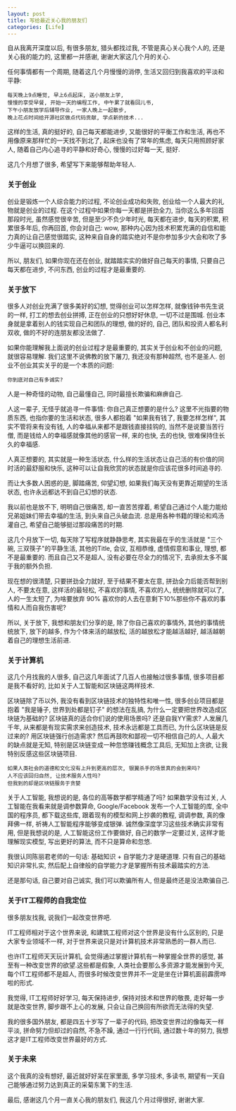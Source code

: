 ```yaml
---
layout: post
title: 写给最近关心我的朋友们
categories: [Life]
---
```


自从我离开深度以后, 有很多朋友, 猎头都找过我, 不管是真心关心我个人的, 还是关心我的能力的, 这里都一并感谢, 谢谢大家这几个月的关心.

任何事情都有一个周期, 随着这几个月慢慢的消停, 生活又回归到我喜欢的平淡和平静:
```
每天晚上9点睡觉, 早上6点起床, 送小朋友上学,
慢慢的享受早餐, 开始一天的编程工作, 中午累了就看回儿书,
下午小朋友放学后辅导作业, 一家人晚上一起散步,
晚上花点时间给开源社区做点代码贡献, 学点新的技术...
```
这样的生活, 真的挺好的, 自己每天都能进步, 又能很好的平衡工作和生活, 再也不用像原来那样忙的一天找不到北了, 起床也没有了常年的焦虑, 每天只用照顾好家人, 随着自己内心追寻的平静和好奇心, 慢慢的过好每一天, 挺好.

这几个月想了很多, 希望写下来能够帮助年轻人.

### 关于创业
创业是锻炼一个人综合能力的过程, 不论创业成功和失败, 创业给一个人最大的礼物就是创业的过程. 在这个过程中如果你每一天都是拼劲全力, 当你这么多年回首那段时光, 虽然感觉很辛苦, 但是至少不负少年时光, 每天都在进步, 每天的积累, 积累很多年后, 你再回首, 你会对自己: wow, 那种内心因为技术积累充满的自信和能力真的让自己感觉很踏实, 这种来自自身的踏实绝对不是你参加多少大会和吹了多少牛逼可以换回来的.

所以, 朋友们, 如果你现在还在创业, 就踏踏实实的做好自己每天的事情, 只要自己每天都在进步, 不问东西, 创业的过程才是最重要的.

### 关于放下
很多人对创业充满了很多美好的幻想, 觉得创业可以怎样怎样, 就像钱钟书先生说的一样, 打工的想去创业拼搏, 正在创业的只想好好休息, 一切不过是围城. 创业本身就是拿着别人的钱实现自己和团队的理想, 做的好的, 自己, 团队和投资人都名利双收, 做的不好的连朋友都没法做了.

如果你能理解我上面说的创业过程才是最重要的, 其实关于创业和不创业的问题, 就很容易理解. 我们这里不说佛教的放下屠刀, 我还没有那种超然, 也不是圣人. 创业不创业其实关乎的是一个本质的问题:
```
你到底对自己有多诚实?
```
人是一种奇怪的动物, 自己最懂自己, 同时最擅长欺骗和麻痹自己.

人这一辈子, 无怪乎就追寻一件事情: 你自己真正想要的是什么? 这里不光指要的物质东西, 也指你要的生活和状态, 很多人都抱着 "如果我有钱了, 我要怎样怎样", 其实不管将来有没有钱, 人的幸福从来都不是跟钱直接挂钩的, 当然不是说要当苦行僧, 而是钱给人的幸福感就像其他的感官一样, 来的也快, 去的也快, 很难保持住长久的幸福感.

人真正想要的, 其实就是一种生活状态, 什么样的生活状态让自己活的有价值的同时活的最舒服和快乐, 这种可以让自我欣赏的状态就是你应该花很多时间追寻的.

而让大多数人困惑的是, 脚踏痛苦, 仰望幻想, 如果我们每天没有更靠近期望的生活状态, 也许永远都达不到自己幻想的状态.

我以前也是放不下, 明明自己很痛苦, 却一直苦苦撑着, 希望自己通过个人能力能给兄弟姐妹们带去幸福的生活, 到头来自己头破血流. 总是用各种书籍的理论和鸡汤灌自己, 希望自己能够挺过那段痛苦的时期.

这几个月放下一切, 每天除了写程序就静静思考, 其实我最在乎的生活就是 "三个碗, 三双筷子"的平静生活, 其他的Title, 会议, 互相恭维, 虚情假意和事业, 理想, 都不是最重要的. 而且自己又不是超人, 没有必要在尽全力的情况下, 去承担太多不属于我的额外负担.

现在想的很清楚, 只要拼劲全力就好, 至于结果不要太在意, 拼劲全力后能否帮到别人, 不要太在意, 这样活的最轻松, 不喜欢的事情, 不喜欢的人, 统统删除就可以了, 人的一生太短了, 为啥要放弃 90% 喜欢你的人去在意剩下10%那些你不喜欢的事情和人而自我伤害呢?

所以, 关于放下, 我想和朋友们分享的是, 除了你自己喜欢的事情外, 其他的事情统统放下, 放下的越多, 作为个体来活的越放松, 活的越放松才能越活越好, 越活越朝着自己的理想生活前进.

### 关于计算机
这几个月找我的人很多, 自己这几年面试了几百人也接触过很多事情, 很多项目都是我不看好的, 比如关于人工智能和区块链这两样技术.

区块链除了币以外, 我没有看到区块链技术的独特性和唯一性, 很多创业项目都是抱着 "我是锤子, 世界到处都是钉子" 的想法在乱搞, 为什么一定要把世界改造成区块链为基础的? 区块链真的适合你们说的使用场景吗? 还是自我YY需求? 人发展几千年, 从来都是有现实需求来创造技术, 技术永远都是工具而已, 为什么区块链是反过来的? 用区块链强行创造需求? 然后再鼓吹和鄙视一切不相信自己的人, 人最大的缺点就是无知, 特别是区块链变成一种忽悠赚钱概念工具后, 无知加上贪欲, 让我特别反感这些区块链项目.

 ```
如果人类社会的道德和文化没有上升到更高的层次, 银翼杀手的场景真的会到来吗?
人不应该回归自然, 让技术服务人性吗?
但我到的却是区块链服务于贪婪
```

关于人工智能, 我想说的是, 各位的高等数学都学精通了吗? 如果数学没有过关, 人工智能在我看来就是调参数算命, Google/Facebook 发布一个人工智能的库, 全中国的程序员, 都下载这些库, 跟着现有的模型和网上抄袭的教程, 调调参数, 真的像拜佛一样, 祈祷人工智能程序能够变成银弹. 诚然像深度学习这些技术确实非常有用, 但是我想说的是, 人工智能这份工作要做好, 自己的数学一定要过关, 这样才能理解现实模型, 写出更好的算法, 而不只是算命和忽悠.

我很认同陈丽君老师的一句话: 基础知识 + 自学能力才是硬道理.
只有自己的基础知识非常扎实, 然后配上自律般的自学能力才是掌握所有技术最踏实的方法.

还是那句话, 自己要对自己诚实, 我们可以欺骗所有人, 但是最终还是没法欺骗自己.

### 关于IT工程师的自我定位
很多朋友找我, 说我们一起改变世界吧.

IT工程师相对于这个世界来说, 和建筑工程师对这个世界是没有什么区别的, 只是大家专业领域不一样, 对于世界来说只是对计算机技术非常熟悉的一群人而已.

也许IT工程师天天玩计算机, 会觉得通过掌握计算机有一种掌握全世界的感觉, 甚至有一种改变世界的欲望.这些都是假象, 人类社会要那么多资源才能发展到今天, 每个IT工程师都不是超人, 而很多时候改变世界并不一定是坐在计算机面前霹雳哗啦的形式.

我觉得, IT工程师好好学习, 每天保持进步, 保持对技术和世界的敬畏, 走好每一步就是改变世界, 脚步跟不上心的发展, 只会让自己换回有所欲而无法得的失望.

我的很多国外朋友, 都是四五十岁写了一辈子的代码, 把改变世界过的像每天一样平淡, 拼命努力但却过的自然, 不急不躁, 通过一行行代码, 通过数十年的努力, 我想这才是IT工程师改变世界最好的方式.

### 关于未来
这个我真的没有想好, 最近就好好呆在家里面, 多学习技术, 多读书, 期望有一天自己能够通过努力达到真正的采菊东篱下的生活.

最后, 感谢这几个月一直关心我的朋友们, 我这几个月过得很好, 谢谢大家.
